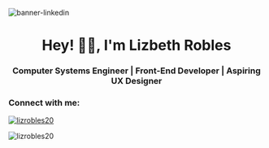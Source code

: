 ![banner-linkedin](https://github.com/lizrobles20/lizrobles20/assets/60887109/3c84224b-44cb-448a-8bdd-96b5a5bec32b)

<h1 align="center">Hey! 👩‍💻, I'm Lizbeth Robles</h1>
<h3 align="center">Computer Systems Engineer | Front-End Developer | Aspiring UX Designer</h3>

<h3 align="left">Connect with me:</h3>
<p align="left">
<a href="https://linkedin.com/in/lizrobles20" target="_blank"><img align="center" src="https://img.shields.io/badge/linkedin-%230077B5.svg?style=for-the-badge&logo=linkedin&logoColor=white" alt="lizrobles20"/></a>
</p>

<p><img align="center" src="https://github-readme-stats.vercel.app/api/top-langs?username=lizrobles20&show_icons=true&locale=en&layout=compact" alt="lizrobles20" /></p>

